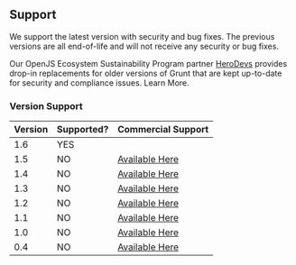 ## Support

We support the latest version with security and bug fixes. The previous versions are all end-of-life and will not receive any security or bug fixes.

Our OpenJS Ecosystem Sustainability Program partner [HeroDevs](https://www.herodevs.com/support#request-technologies) provides drop-in replacements for older versions of Grunt that are kept up-to-date for security and compliance issues. Learn More.

### Version Support

| Version | Supported? | Commercial Support                                                      |
| ------- | ---------- | ----------------------------------------------------------------------- |
| 1.6     | YES        |                                                                         |
| 1.5     | NO         | [Available Here](https://www.herodevs.com/support#request-technologies) |
| 1.4     | NO         | [Available Here](https://www.herodevs.com/support#request-technologies) |
| 1.3     | NO         | [Available Here](https://www.herodevs.com/support#request-technologies) |
| 1.2     | NO         | [Available Here](https://www.herodevs.com/support#request-technologies) |
| 1.1     | NO         | [Available Here](https://www.herodevs.com/support#request-technologies) |
| 1.0     | NO         | [Available Here](https://www.herodevs.com/support#request-technologies) |
| 0.4     | NO         | [Available Here](https://www.herodevs.com/support#request-technologies) |
